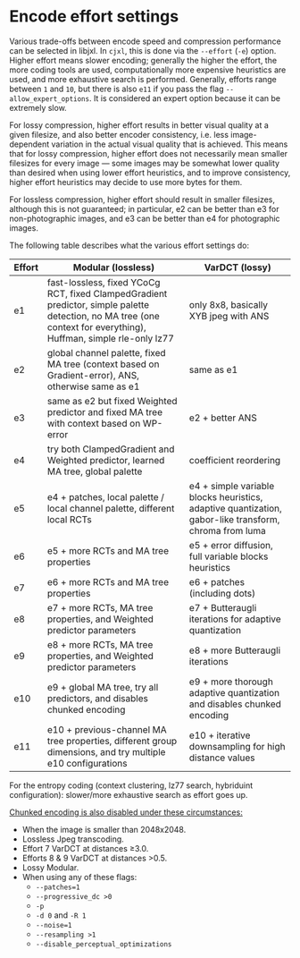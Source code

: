 # Encode effort settings

Various trade-offs between encode speed and compression performance can be selected in libjxl. In `cjxl`, this is done via the `--effort` (`-e`) option.
Higher effort means slower encoding; generally the higher the effort, the more coding tools are used, computationally more expensive heuristics are used,
and more exhaustive search is performed. 
Generally, efforts range between `1` and `10`, but there is also `e11` if you pass the flag `--allow_expert_options`. It is considered an expert option because it can be extremely slow.


For lossy compression, higher effort results in better visual quality at a given filesize, and also better
encoder consistency, i.e. less image-dependent variation in the actual visual quality that is achieved. This means that for lossy compression,
higher effort does not necessarily mean smaller filesizes for every image — some images may be somewhat lower quality than desired when using
lower effort heuristics, and to improve consistency, higher effort heuristics may decide to use more bytes for them.

For lossless compression, higher effort should result in smaller filesizes, although this is not guaranteed;
in particular, e2 can be better than e3 for non-photographic images, and e3 can be better than e4 for photographic images.

The following table describes what the various effort settings do:

|Effort | Modular (lossless) | VarDCT (lossy) |
|-------|--------------------|----------------|
| e1 | fast-lossless, fixed YCoCg RCT, fixed ClampedGradient predictor, simple palette detection, no MA tree (one context for everything), Huffman, simple rle-only lz77 | only 8x8, basically XYB jpeg with ANS |
| e2 | global channel palette, fixed MA tree (context based on Gradient-error), ANS, otherwise same as e1 | same as e1 |
| e3 | same as e2 but fixed Weighted predictor and fixed MA tree with context based on WP-error | e2 + better ANS |
| e4 | try both ClampedGradient and Weighted predictor, learned MA tree, global palette | coefficient reordering |
| e5 | e4 + patches, local palette / local channel palette, different local RCTs | e4 + simple variable blocks heuristics, adaptive quantization, gabor-like transform, chroma from luma |
| e6 | e5 + more RCTs and MA tree properties | e5 + error diffusion, full variable blocks heuristics |
| e7 | e6 + more RCTs and MA tree properties | e6 + patches (including dots) |
| e8 | e7 + more RCTs, MA tree properties, and Weighted predictor parameters | e7 + Butteraugli iterations for adaptive quantization |
| e9 | e8 + more RCTs, MA tree properties, and Weighted predictor parameters | e8 + more Butteraugli iterations |
| e10 | e9 + global MA tree, try all predictors, and disables chunked encoding | e9 + more thorough adaptive quantization and disables chunked encoding |
| e11 | e10 + previous-channel MA tree properties, different group dimensions, and try multiple e10 configurations | e10 + iterative downsampling for high distance values |

For the entropy coding (context clustering, lz77 search, hybriduint configuration): slower/more exhaustive search as effort goes up.

<u>Chunked encoding is also disabled under these circumstances:</u>
* When the image is smaller than 2048x2048.
* Lossless Jpeg transcoding.
* Effort 7 VarDCT at distances ≥3.0.
* Efforts 8 & 9 VarDCT at distances >0.5.
* Lossy Modular.
* When using any of these flags:
  * `--patches=1`
  * `--progressive_dc >0`
  * `-p`
  * `-d 0` and `-R 1`
  * `--noise=1`
  * `--resampling >1`
  * `--disable_perceptual_optimizations`
